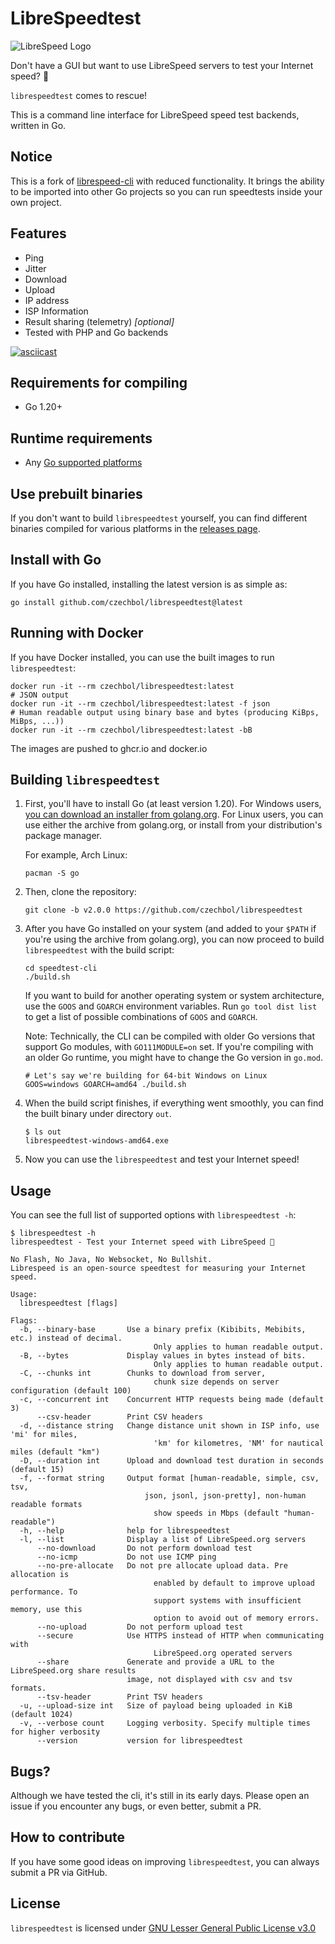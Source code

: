 # LibreSpeedtest

![LibreSpeed Logo](https://github.com/librespeed/speedtest/blob/master/.logo/logo3.png?raw=true)

Don't have a GUI but want to use LibreSpeed servers to test your Internet speed? 🚀

`librespeedtest` comes to rescue!

This is a command line interface for LibreSpeed speed test backends, written in Go.

## Notice

This is a fork of [librespeed-cli](https://github.com/librespeed/speedtest-cli) with reduced functionality. It brings the ability to be imported into other Go projects so you can run speedtests inside your own project.

## Features

- Ping
- Jitter
- Download
- Upload
- IP address
- ISP Information
- Result sharing (telemetry) *[optional]*
- Tested with PHP and Go backends

[![asciicast](https://asciinema.org/a/R0LQsbZBKd6i0NGqdotOO7Icr.svg)](https://asciinema.org/a/R0LQsbZBKd6i0NGqdotOO7Icr)
## Requirements for compiling

- Go 1.20+

## Runtime requirements

- Any [Go supported platforms](https://github.com/golang/go/wiki/MinimumRequirements)

## Use prebuilt binaries

If you don't want to build `librespeedtest` yourself, you can find different binaries compiled for various platforms in
the [releases page](https://github.com/czechbol/librespeedtest/releases).

## Install with Go

If you have Go installed, installing the latest version is as simple as:

  ```shell script
  go install github.com/czechbol/librespeedtest@latest
  ```

## Running with Docker

If you have Docker installed, you can use the built images to run `librespeedtest`:

  ```shell script
  docker run -it --rm czechbol/librespeedtest:latest
  # JSON output
  docker run -it --rm czechbol/librespeedtest:latest -f json
  # Human readable output using binary base and bytes (producing KiBps, MiBps, ...))
  docker run -it --rm czechbol/librespeedtest:latest -bB
  ```

The images are pushed to ghcr.io and docker.io

## Building `librespeedtest`

1. First, you'll have to install Go (at least version 1.20). For Windows users, [you can download an installer from golang.org](https://golang.org/dl/).
For Linux users, you can use either the archive from golang.org, or install from your distribution's package manager.

    For example, Arch Linux:

    ```shell script
    pacman -S go
    ```

2. Then, clone the repository:

    ```shell script
    git clone -b v2.0.0 https://github.com/czechbol/librespeedtest
    ```

3. After you have Go installed on your system (and added to your `$PATH` if you're using the archive from golang.org), you
can now proceed to build `librespeedtest` with the build script:

    ```shell script
    cd speedtest-cli
    ./build.sh
    ```

    If you want to build for another operating system or system architecture, use the `GOOS` and `GOARCH` environment
    variables. Run `go tool dist list` to get a list of possible combinations of `GOOS` and `GOARCH`.

    Note: Technically, the CLI can be compiled with older Go versions that support Go modules, with `GO111MODULE=on`
    set. If you're compiling with an older Go runtime, you might have to change the Go version in `go.mod`.

    ```shell script
    # Let's say we're building for 64-bit Windows on Linux
    GOOS=windows GOARCH=amd64 ./build.sh
    ```

4. When the build script finishes, if everything went smoothly, you can find the built binary under directory `out`.

    ```shell script
    $ ls out
    librespeedtest-windows-amd64.exe
    ```

5. Now you can use the `librespeedtest` and test your Internet speed!


## Usage

You can see the full list of supported options with `librespeedtest -h`:

```shell script
$ librespeedtest -h
librespeedtest - Test your Internet speed with LibreSpeed 🚀

No Flash, No Java, No Websocket, No Bullshit. 
Librespeed is an open-source speedtest for measuring your Internet speed.

Usage:
  librespeedtest [flags]

Flags:
  -b, --binary-base       Use a binary prefix (Kibibits, Mebibits, etc.) instead of decimal.
                                Only applies to human readable output.
  -B, --bytes             Display values in bytes instead of bits. 
                                Only applies to human readable output.
  -C, --chunks int        Chunks to download from server,
                                chunk size depends on server configuration (default 100)
  -c, --concurrent int    Concurrent HTTP requests being made (default 3)
      --csv-header        Print CSV headers
  -d, --distance string   Change distance unit shown in ISP info, use 'mi' for miles,
                                'km' for kilometres, 'NM' for nautical miles (default "km")
  -D, --duration int      Upload and download test duration in seconds (default 15)
  -f, --format string     Output format [human-readable, simple, csv, tsv,
                              json, jsonl, json-pretty], non-human readable formats
                                show speeds in Mbps (default "human-readable")
  -h, --help              help for librespeedtest
  -l, --list              Display a list of LibreSpeed.org servers
      --no-download       Do not perform download test
      --no-icmp           Do not use ICMP ping
      --no-pre-allocate   Do not pre allocate upload data. Pre allocation is
                                enabled by default to improve upload performance. To
                                support systems with insufficient memory, use this
                                option to avoid out of memory errors.
      --no-upload         Do not perform upload test
      --secure            Use HTTPS instead of HTTP when communicating with
                                LibreSpeed.org operated servers
      --share             Generate and provide a URL to the LibreSpeed.org share results
                          image, not displayed with csv and tsv formats.
      --tsv-header        Print TSV headers
  -u, --upload-size int   Size of payload being uploaded in KiB (default 1024)
  -v, --verbose count     Logging verbosity. Specify multiple times for higher verbosity
      --version           version for librespeedtest
```

## Bugs?

Although we have tested the cli, it's still in its early days. Please open an issue if you encounter any bugs, or even
better, submit a PR.

## How to contribute

If you have some good ideas on improving `librespeedtest`, you can always submit a PR via GitHub.

## License

`librespeedtest` is licensed under [GNU Lesser General Public License v3.0](https://github.com/czechbol/librespeedtest/blob/master/LICENSE)
